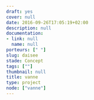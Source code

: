 ```yaml
---
draft: yes
cover: null
date: 2016-09-26T17:05:19+02:00
description: null
documentation:
- link: null
  name: null
porteurs: [" "]
slug: daisee
stade: Concept
tags: [""]
thumbnail: null
title: vanne
type: project
node: ["vanne"]
---
```

